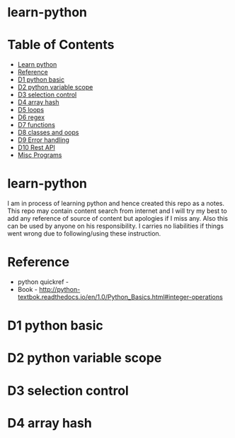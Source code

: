 # learn-python
# Table of Contents
- [Learn python](#learn-python)
- [Reference](#reference)
- [D1 python basic](#d1-python-basic)
- [D2 python variable scope ](#d2-variable-scope)
- [D3 selection control](#d3_selection_control)
- [D4 array hash ](#d4_array_hash_collection)
- [D5 loops ](#d5_loop_control)
- [D6 regex ](#d6_regex)
- [D7 functions](#d7_functions)
- [D8 classes and oops ](#d8_classes_oops)
- [D9 Error handling ](#d9_error_handling)
- [D10 Rest API ](#d10_rest_apis)
- [Misc Programs ](#misc_program)

# learn-python
I am in process of learning python and hence created this repo as a notes. This repo may contain content search from internet and  I will try my best to add any reference of source of content but apologies if I miss any.
Also this can be used by anyone on his responsibility. I carries no liabilities if things went wrong due to following/using these instruction.

# Reference
 * python quickref - 
 * Book - http://python-textbok.readthedocs.io/en/1.0/Python_Basics.html#integer-operations

# D1 python basic

# D2 python variable scope

# D3 selection control

# D4 array hash

